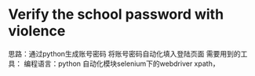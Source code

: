 # Verify the school password with violence
思路：通过python生成账号密码
      将账号密码自动化填入登陆页面
需要用到的工具：
      编程语言：python
      自动化模块selenium下的webdriver
      xpath，
